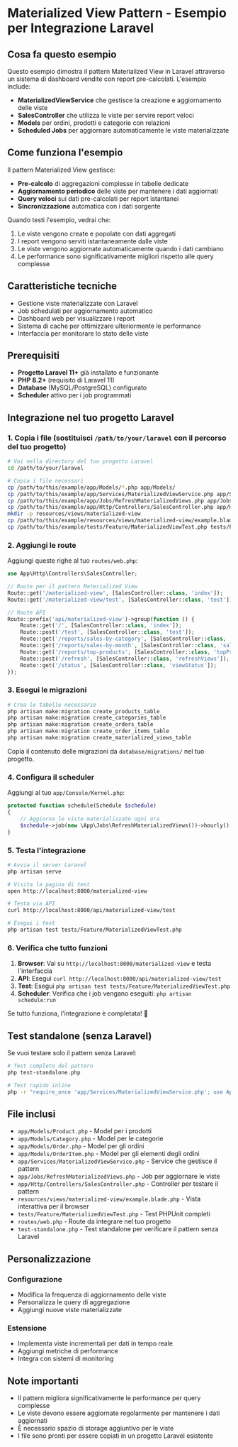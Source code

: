 # Materialized View Pattern - Esempio per Integrazione Laravel

## Cosa fa questo esempio
Questo esempio dimostra il pattern Materialized View in Laravel attraverso un sistema di dashboard vendite con report pre-calcolati. L'esempio include:

- **MaterializedViewService** che gestisce la creazione e aggiornamento delle viste
- **SalesController** che utilizza le viste per servire report veloci
- **Models** per ordini, prodotti e categorie con relazioni
- **Scheduled Jobs** per aggiornare automaticamente le viste materializzate

## Come funziona l'esempio
Il pattern Materialized View gestisce:
- **Pre-calcolo** di aggregazioni complesse in tabelle dedicate
- **Aggiornamento periodico** delle viste per mantenere i dati aggiornati
- **Query veloci** sui dati pre-calcolati per report istantanei
- **Sincronizzazione** automatica con i dati sorgente

Quando testi l'esempio, vedrai che:
1. Le viste vengono create e popolate con dati aggregati
2. I report vengono serviti istantaneamente dalle viste
3. Le viste vengono aggiornate automaticamente quando i dati cambiano
4. Le performance sono significativamente migliori rispetto alle query complesse

## Caratteristiche tecniche
- Gestione viste materializzate con Laravel
- Job schedulati per aggiornamento automatico
- Dashboard web per visualizzare i report
- Sistema di cache per ottimizzare ulteriormente le performance
- Interfaccia per monitorare lo stato delle viste

## Prerequisiti
- **Progetto Laravel 11+** già installato e funzionante
- **PHP 8.2+** (requisito di Laravel 11)
- **Database** (MySQL/PostgreSQL) configurato
- **Scheduler** attivo per i job programmati

## Integrazione nel tuo progetto Laravel

### 1. Copia i file (sostituisci `/path/to/your/laravel` con il percorso del tuo progetto)

```bash
# Vai nella directory del tuo progetto Laravel
cd /path/to/your/laravel

# Copia i file necessari
cp /path/to/this/example/app/Models/*.php app/Models/
cp /path/to/this/example/app/Services/MaterializedViewService.php app/Services/
cp /path/to/this/example/app/Jobs/RefreshMaterializedViews.php app/Jobs/
cp /path/to/this/example/app/Http/Controllers/SalesController.php app/Http/Controllers/
mkdir -p resources/views/materialized-view
cp /path/to/this/example/resources/views/materialized-view/example.blade.php resources/views/materialized-view/
cp /path/to/this/example/tests/Feature/MaterializedViewTest.php tests/Feature/
```

### 2. Aggiungi le route

Aggiungi queste righe al tuo `routes/web.php`:

```php
use App\Http\Controllers\SalesController;

// Route per il pattern Materialized View
Route::get('/materialized-view', [SalesController::class, 'index']);
Route::get('/materialized-view/test', [SalesController::class, 'test']);

// Route API
Route::prefix('api/materialized-view')->group(function () {
    Route::get('/', [SalesController::class, 'index']);
    Route::post('/test', [SalesController::class, 'test']);
    Route::get('/reports/sales-by-category', [SalesController::class, 'salesByCategory']);
    Route::get('/reports/sales-by-month', [SalesController::class, 'salesByMonth']);
    Route::get('/reports/top-products', [SalesController::class, 'topProducts']);
    Route::post('/refresh', [SalesController::class, 'refreshViews']);
    Route::get('/status', [SalesController::class, 'viewStatus']);
});
```

### 3. Esegui le migrazioni

```bash
# Crea le tabelle necessarie
php artisan make:migration create_products_table
php artisan make:migration create_categories_table
php artisan make:migration create_orders_table
php artisan make:migration create_order_items_table
php artisan make:migration create_materialized_views_table
```

Copia il contenuto delle migrazioni da `database/migrations/` nel tuo progetto.

### 4. Configura il scheduler

Aggiungi al tuo `app/Console/Kernel.php`:

```php
protected function schedule(Schedule $schedule)
{
    // Aggiorna le viste materializzate ogni ora
    $schedule->job(new \App\Jobs\RefreshMaterializedViews())->hourly();
}
```

### 5. Testa l'integrazione

```bash
# Avvia il server Laravel
php artisan serve

# Visita la pagina di test
open http://localhost:8000/materialized-view

# Testa via API
curl http://localhost:8000/api/materialized-view/test

# Esegui i test
php artisan test tests/Feature/MaterializedViewTest.php
```

### 6. Verifica che tutto funzioni

1. **Browser**: Vai su `http://localhost:8000/materialized-view` e testa l'interfaccia
2. **API**: Esegui `curl http://localhost:8000/api/materialized-view/test`
3. **Test**: Esegui `php artisan test tests/Feature/MaterializedViewTest.php`
4. **Scheduler**: Verifica che i job vengano eseguiti: `php artisan schedule:run`

Se tutto funziona, l'integrazione è completata! 🎉

## Test standalone (senza Laravel)

Se vuoi testare solo il pattern senza Laravel:

```bash
# Test completo del pattern
php test-standalone.php

# Test rapido inline
php -r "require_once 'app/Services/MaterializedViewService.php'; use App\Services\MaterializedViewService; \$s = new MaterializedViewService(); echo 'Pattern ID: ' . \$s->getId();"
```

## File inclusi

- `app/Models/Product.php` - Model per i prodotti
- `app/Models/Category.php` - Model per le categorie
- `app/Models/Order.php` - Model per gli ordini
- `app/Models/OrderItem.php` - Model per gli elementi degli ordini
- `app/Services/MaterializedViewService.php` - Service che gestisce il pattern
- `app/Jobs/RefreshMaterializedViews.php` - Job per aggiornare le viste
- `app/Http/Controllers/SalesController.php` - Controller per testare il pattern
- `resources/views/materialized-view/example.blade.php` - Vista interattiva per il browser
- `tests/Feature/MaterializedViewTest.php` - Test PHPUnit completi
- `routes/web.php` - Route da integrare nel tuo progetto
- `test-standalone.php` - Test standalone per verificare il pattern senza Laravel

## Personalizzazione

### Configurazione
- Modifica la frequenza di aggiornamento delle viste
- Personalizza le query di aggregazione
- Aggiungi nuove viste materializzate

### Estensione
- Implementa viste incrementali per dati in tempo reale
- Aggiungi metriche di performance
- Integra con sistemi di monitoring

## Note importanti
- Il pattern migliora significativamente le performance per query complesse
- Le viste devono essere aggiornate regolarmente per mantenere i dati aggiornati
- È necessario spazio di storage aggiuntivo per le viste
- I file sono pronti per essere copiati in un progetto Laravel esistente
